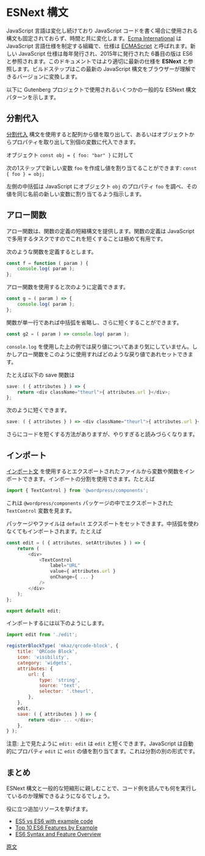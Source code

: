 <!-- 
# ESNext Syntax
 -->
# ESNext 構文

<!-- 
The JavaScript language continues to evolve, the syntax used to write JavaScript code is not fixed but changes over time. [Ecma International](https://en.wikipedia.org/wiki/Ecma_International) is the organization that sets the standard for the language, officially called [ECMAScript](https://en.wikipedia.org/wiki/ECMAScript). A new standard for JavaScript is published each year, the 6th edition published in 2015 is often referred to as ES6. Our usage would more appropriately be **ESNext** referring to the latest standard. The build step is what converts this latest syntax of JavaScript to a version understood by browsers.

Here are some common ESNext syntax patterns used throughout the Gutenberg project.
 -->
JavaScript 言語は変化し続けており JavaScript コードを書く場合に使用される構文も固定されておらず、時間と共に変化します。[Ecma International](https://en.wikipedia.org/wiki/Ecma_International) は JavaScript 言語仕様を制定する組織で、仕様は [ECMAScript](https://en.wikipedia.org/wiki/ECMAScript) と呼ばれます。新しい JavaScript 仕様は毎年発行され、2015年に発行された 6番目の版は ES6 と参照されます。このドキュメントではより適切に最新の仕様を **ESNext** と参照します。ビルドステップはこの最新の JavaScript 構文をブラウザーが理解できるバージョンに変換します。

以下に Gutenberg プロジェクトで使用されるいくつかの一般的な ESNext 構文パターンを示します。

<!-- 
## Destructuring Assignments
 -->
## 分割代入

<!-- 
The [destructuring assignment](https://developer.mozilla.org/en-US/docs/Web/JavaScript/Reference/Operators/Destructuring_assignment) syntax allows you to pull apart arrays, or properties from objects into their own variable.

For the object `const obj = { foo: "bar" }`

Creating and assigning a new variable `foo` can be done in a single step: `const { foo } = obj;`

The curly brackets on the left side tells JavaScript to inspect the object `obj` for the property `foo` and assign its value to the new variable of the same name.
 -->
[分割代入](https://developer.mozilla.org/ja/docs/Web/JavaScript/Reference/Operators/Destructuring_assignment) 構文を使用すると配列から値を取り出して、あるいはオブジェクトからプロパティを取り出して別個の変数に代入できます。

オブジェクト `const obj = { foo: "bar" }` に対して

次の1ステップで新しい変数 `foo` を作成し値を割り当てることができます: `const { foo } = obj;`

左側の中括弧は JavaScript にオブジェクト `obj` のプロパティ `foo` を調べ、その値を同じ名前の新しい変数に割り当てるよう指示します。

<!-- 
## Arrow Functions
 -->
## アロー関数

<!-- 
Arrow functions provide a shorter syntax for defining a function; this is such a common task in JavaScript that having a syntax a bit shorter is quite helpful.

Before you might define a function like:
 -->
アロー関数は、関数の定義の短縮構文を提供します。関数の定義は JavaScript で多用するタスクですのでこれを短くすることは極めて有用です。

次のような関数を定義するとします。

```js
const f = function ( param ) {
	console.log( param );
};
```
<!-- 
Using arrow function, you can define the same using:
 -->
アロー関数を使用すると次のように定義できます。

```js
const g = ( param ) => {
	console.log( param );
};
```
<!-- 
Or even shorter, if the function is only a single-line you can omit the
curly braces:
 -->
関数が単一行であれば中括弧を省略し、さらに短くすることができます。

```js
const g2 = ( param ) => console.log( param );
```
<!-- 
In the examples above, using `console.log` we aren't too concerned about the return values. However, when using arrow functions in this way, the return value is set whatever the line returns.

For example, our save function could be shortened from:
 -->
`console.log` を使用した上の例では戻り値についてあまり気にしていません。しかしアロー関数をこのように使用すればどのような戻り値であれセットできます。

たとえば以下の save 関数は

```js
save: ( { attributes } ) => {
	return <div className="theurl">{ attributes.url }</div>;
};
```
<!-- 
To:
 -->
次のように短くできます。

```js
save: ( { attributes } ) => <div className="theurl">{ attributes.url }</div>;
```
<!-- 
There are even more ways to shorten code, but you don't want to take it too far and make it harder to read what is going on.
 -->
さらにコードを短くする方法がありますが、やりすぎると読みづらくなります。

<!-- 
## Imports
 -->
## インポート

<!-- 
The [import statement](https://developer.mozilla.org/en-US/docs/Web/JavaScript/Reference/Statements/import) is used to import variables or functions from an exported file. You can use destructuring on imports, for example:
 -->
[インポート文](https://developer.mozilla.org/ja/docs/Web/JavaScript/Reference/Statements/import) を使用するとエクスポートされたファイルから変数や関数をインポートできます。インポートの分割を使用できます。たとえば

```js
import { TextControl } from '@wordpress/components';
```
<!-- 
This will look in the `@wordpress/components` package for the exported `TextControl` variable.

A package or file can also set a `default` export, this is imported without using the curly brackets. For example
 -->
これは `@wordpress/components` パッケージの中でエクスポートされた `TextControl` 変数を見ます。

パッケージやファイルは `default` エクスポートをセットできます。中括弧を使わなくてもインポートされます。たとえば

```js
const edit = ( { attributes, setAttributes } ) => {
    return (
        <div>
            <TextControl
                label="URL"
                value={ attributes.url }
                onChange={ ... }
            />
        </div>
    );
};

export default edit;
```
<!-- 
To import, you would use:
 -->
インポートするには以下のようにします。

```js
import edit from './edit';

registerBlockType( 'mkaz/qrcode-block', {
	title: 'QRCode Block',
	icon: 'visibility',
	category: 'widgets',
	attributes: {
		url: {
			type: 'string',
			source: 'text',
			selector: '.theurl',
		},
	},
	edit,
	save: ( { attributes } ) => {
		return <div> ... </div>;
	},
} );
```
<!-- 
Note, you can also shorten `edit: edit` to just `edit` as shown above. JavaScript will automatically assign the property `edit` to the value of `edit`. This is another form of destructuring.
 -->
注意: 上で見たように `edit: edit` は `edit` と短くできます。JavaScript は自動的にプロパティ `edit` に `edit` の値を割り当てます。これは分割の別の形式です。

<!-- 
## Summary
 -->
## まとめ

<!-- 
It helps to become familiar with the ESNext syntax and the common shorter forms. It will give you a greater understanding of reading code examples and what is going on.

Here are a few more resources that may help
 -->
ESNext 構文と一般的な短縮形に親しむことで、コード例を読んでも何を実行しているのか理解できるようになるでしょう。

役に立つ追加リソースを挙げます。

-   [ES5 vs ES6 with example code](https://medium.com/recraftrelic/es5-vs-es6-with-example-code-9901fa0136fc)
-   [Top 10 ES6 Features by Example](https://blog.pragmatists.com/top-10-es6-features-by-example-80ac878794bb)
-   [ES6 Syntax and Feature Overview](https://www.taniarascia.com/es6-syntax-and-feature-overview/)

[原文](https://github.com/WordPress/gutenberg/blob/master/docs/designers-developers/developers/tutorials/javascript/esnext-js.md)

